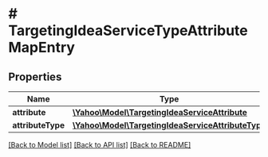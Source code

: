 # # TargetingIdeaServiceTypeAttributeMapEntry

## Properties

Name | Type | Description | Notes
------------ | ------------- | ------------- | -------------
**attribute** | [**\Yahoo\Model\TargetingIdeaServiceAttribute**](TargetingIdeaServiceAttribute.md) |  | [optional] 
**attributeType** | [**\Yahoo\Model\TargetingIdeaServiceAttributeType**](TargetingIdeaServiceAttributeType.md) |  | [optional] 

[[Back to Model list]](../../README.md#documentation-for-models) [[Back to API list]](../../README.md#documentation-for-api-endpoints) [[Back to README]](../../README.md)


